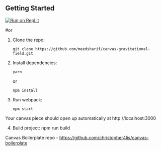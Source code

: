 ## Getting Started

[![Run on Repl.it](https://repl.it/badge/github/meedsharif/canvas-gravitational-field)](https://repl.it/github/meedsharif/canvas-gravitational-field)

#or

1.  Clone the repo:

        git clone https://github.com/meedsharif/canvas-gravitational-field.git

2.  Install dependencies:

        yarn

    or

        npm install

3.  Run webpack:

        npm start

Your canvas piece should open up automatically at http://localhost:3000

4. Build project:
        npm run build

Canvas Boilerplate repo - <https://github.com/christopher4lis/canvas-boilerplate>
